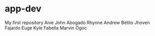 # app-dev
My first repository
Aive John Abogado
Rhynne Andrew Betito
Jhoven Fajardo
Euge Kyle Fabella
Marvin Ogoc
